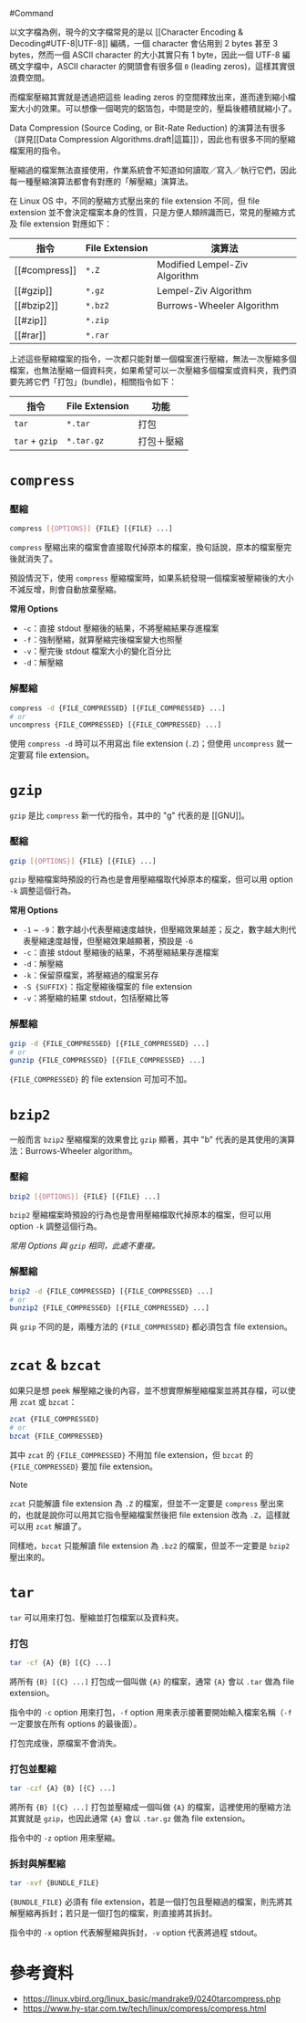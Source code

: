 #Command

以文字檔為例，現今的文字檔常見的是以 [[Character Encoding & Decoding#UTF-8|UTF-8]] 編碼，一個 character 會佔用到 2 bytes 甚至 3 bytes，然而一個 ASCII character 的大小其實只有 1 byte，因此一個 UTF-8 編碼文字檔中，ASCII character 的開頭會有很多個 `0` (leading zeros)，這樣其實很浪費空間。

而檔案壓縮其實就是透過把這些 leading zeros 的空間釋放出來，進而達到縮小檔案大小的效果。可以想像一個喝完的鋁箔包，中間是空的，壓扁後體積就縮小了。

Data Compression (Source Coding, or Bit-Rate Reduction) 的演算法有很多（詳見[[Data Compression Algorithms.draft|這篇]]），因此也有很多不同的壓縮檔案用的指令。

壓縮過的檔案無法直接使用，作業系統會不知道如何讀取／寫入／執行它們，因此每一種壓縮演算法都會有對應的「解壓縮」演算法。

在 Linux OS 中，不同的壓縮方式壓出來的 file extension 不同，但 file extension 並不會決定檔案本身的性質，只是方便人類辨識而已，常見的壓縮方式及 file extension 對應如下：

|指令|File Extension|演算法|
|---|---|---|
|[[#compress]]|`*.Z`|Modified Lempel-Ziv Algorithm|
|[[#gzip]]|`*.gz`|Lempel-Ziv Algorithm|
|[[#bzip2]]|`*.bz2`|Burrows-Wheeler Algorithm|
|[[#zip]]|`*.zip`||
|[[#rar]]|`*.rar`||

上述這些壓縮檔案的指令，一次都只能對單一個檔案進行壓縮，無法一次壓縮多個檔案，也無法壓縮一個資料夾，如果希望可以一次壓縮多個檔案或資料夾，我們須要先將它們「打包」(bundle)，相關指令如下：

|指令|File Extension|功能|
|---|---|---|
|`tar`|`*.tar`|打包|
|`tar` + `gzip`|`*.tar.gz`|打包＋壓縮|

# `compress`

### 壓縮

```bash
compress [{OPTIONS}] {FILE} [{FILE} ...]
```

`compress` 壓縮出來的檔案會直接取代掉原本的檔案，換句話說，原本的檔案壓完後就消失了。

預設情況下，使用 `compress` 壓縮檔案時，如果系統發現一個檔案被壓縮後的大小不減反增，則會自動放棄壓縮。

**常用 Options**

- `-c`：直接 stdout 壓縮後的結果，不將壓縮結果存進檔案
- `-f`：強制壓縮，就算壓縮完後檔案變大也照壓
- `-v`：壓完後 stdout 檔案大小的變化百分比
- `-d`：解壓縮

### 解壓縮

```bash
compress -d {FILE_COMPRESSED} [{FILE_COMPRESSED} ...]
# or
uncompress {FILE_COMPRESSED} [{FILE_COMPRESSED} ...]
```

使用 `compress -d` 時可以不用寫出 file extension (`.Z`)；但使用 `uncompress` 就一定要寫 file extension。

# `gzip`

`gzip` 是比 `compress` 新一代的指令，其中的 "g" 代表的是 [[GNU]]。

### 壓縮

```bash
gzip [{OPTIONS}] {FILE} [{FILE} ...]
```

`gzip` 壓縮檔案時預設的行為也是會用壓縮檔取代掉原本的檔案，但可以用 option `-k` 調整這個行為。

**常用 Options**

- `-1` ~ `-9`：數字越小代表壓縮速度越快，但壓縮效果越差；反之，數字越大則代表壓縮速度越慢，但壓縮效果越顯著，預設是 `-6`
- `-c`：直接 stdout 壓縮後的結果，不將壓縮結果存進檔案
- `-d`：解壓縮
- `-k`：保留原檔案，將壓縮過的檔案另存
- `-S {SUFFIX}`：指定壓縮後檔案的 file extension
- `-v`：將壓縮的結果 stdout，包括壓縮比等

### 解壓縮

```bash
gzip -d {FILE_COMPRESSED} [{FILE_COMPRESSED} ...]
# or
gunzip {FILE_COMPRESSED} [{FILE_COMPRESSED} ...]
```

`{FILE_COMPRESSED}` 的 file extension 可加可不加。

# `bzip2`

一般而言 `bzip2` 壓縮檔案的效果會比 `gzip` 顯著，其中 "b" 代表的是其使用的演算法：Burrows-Wheeler algorithm。

### 壓縮

```bash
bzip2 [{OPTIONS}] {FILE} [{FILE} ...]
```

`bzip2` 壓縮檔案時預設的行為也是會用壓縮檔取代掉原本的檔案，但可以用 option `-k` 調整這個行為。

*常用 Options 與 `gzip` 相同，此處不重複。*

### 解壓縮

```bash
bzip2 -d {FILE_COMPRESSED} [{FILE_COMPRESSED} ...]
# or
bunzip2 {FILE_COMPRESSED} [{FILE_COMPRESSED} ...]
```

與 `gzip` 不同的是，兩種方法的 `{FILE_COMPRESSED}` 都必須包含 file extension。

# `zcat` & `bzcat`

如果只是想 peek 解壓縮之後的內容，並不想實際解壓縮檔案並將其存檔，可以使用 `zcat` 或 `bzcat`：

```bash
zcat {FILE_COMPRESSED}
# or
bzcat {FILE_COMPRESSED}
```

其中 `zcat` 的 `{FILE_COMPRESSED}` 不用加 file extension，但 `bzcat` 的 `{FILE_COMPRESSED}` 要加 file extension。

> [!Note]
> `zcat` 只能解讀 file extension 為 `.Z` 的檔案，但並不一定要是 `compress` 壓出來的，也就是說你可以用其它指令壓縮檔案然後把 file extension 改為 `.Z`，這樣就可以用 `zcat` 解讀了。
>
> 同樣地，`bzcat` 只能解讀 file extension 為 `.bz2` 的檔案，但並不一定要是 `bzip2` 壓出來的。

# `tar`

`tar` 可以用來打包、壓縮並打包檔案以及資料夾。

### 打包

```bash
tar -cf {A} {B} [{C} ...]
```

將所有 `{B} [{C} ...]` 打包成一個叫做 `{A}` 的檔案，通常 `{A}` 會以 `.tar` 做為 file extension。

指令中的 `-c` option 用來打包，`-f` option 用來表示接著要開始輸入檔案名稱（`-f` 一定要放在所有 options 的最後面）。

打包完成後，原檔案不會消失。

### 打包並壓縮

```bash
tar -czf {A} {B} [{C} ...]
```

將所有 `{B} [{C} ...]` 打包並壓縮成一個叫做 `{A}` 的檔案，這裡使用的壓縮方法其實就是 `gzip`，也因此通常 `{A}` 會以 `.tar.gz` 做為 file extension。

指令中的 `-z` option 用來壓縮。

### 拆封與解壓縮

```bash
tar -xvf {BUNDLE_FILE}
```

`{BUNDLE_FILE}` 必須有 file extension，若是一個打包且壓縮過的檔案，則先將其解壓縮再拆封；若只是一個打包的檔案，則直接將其拆封。

指令中的 `-x` option 代表解壓縮與拆封，`-v` option 代表將過程 stdout。

# 參考資料

- <https://linux.vbird.org/linux_basic/mandrake9/0240tarcompress.php>
- <https://www.hy-star.com.tw/tech/linux/compress/compress.html>
